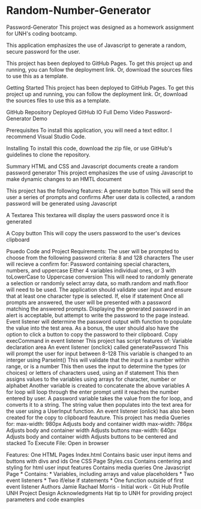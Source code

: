 # Random-Number-Generator
Password-Generator
This project was designed as a homework assignment for UNH's coding bootcamp.

This application emphasizes the use of Javascript to generate a random, secure password for the user.

This project has been deployed to GitHub Pages. To get this project up and running, you can follow the deployment link. Or, download the sources files to use this as a template.

Getting Started
This project has been deployed to GitHub Pages. To get this project up and running, you can follow the deployment link. Or, download the sources files to use this as a template.

GitHub Repository
Deployed GitHub IO
Full Demo Video
Password-Generator Demo

Prerequisites
To install this application, you will need a text editor. I recommend Visual Studio Code.

Installing
To install this code, download the zip file, or use GitHub's guidelines to clone the repository.

Summary
HTML and CSS and Javascript documents create a random password generator
This project emphasizes the use of using Javascript to make dynamic changes to an HMTL document


This project has the following features:
A generate button
This will send the user a series of prompts and confirms
After user data is collected, a random password will be generated using Javascript


A Textarea
This textarea will display the users password once it is generated


A Copy button
This will copy the users password to the user's devices clipboard


Psuedo Code and Project Requirements:
The user will be prompted to choose from the following password criteria: 8 and 128 characters
The user will recieve a confirm for:
Password containing special characters, numbers, and uppercase
Either 4 variables individual ones, or 3 with toLowerCase to Uppercase conversion
This will need to randomly generate a selection or randomly select array data, so math.random and math.floor will need to be used.
The application should validate user input and ensure that at least one character type is selected.
If, else if statement
Once all prompts are answered, the user will be presented with a password matching the answered prompts. Displaying the generated password in an alert is acceptable, but attempt to write the password to the page instead.
Event listener will determine the password output with function to populate the value into the test area.
As a bonus, the user should also have the option to click a button to copy the password to their clipboard.
Copy execCommand in event listener
This project has script features of:
Variable declaration area
An event listener (onclick) called generatePassword
This will prompt the user for input between 8-128
This variable is changed to an interger using ParseInt()
This will validate that the input is a number within range, or is a number
This then uses the input to determine the types (or choices) or letters of characters used, using an if statement
This then assigns values to the variables using arrays for character, number or alphabet
Another variable is created to concatenate the above variables
A for loop will loop through the enter prompt until it reaches the number entered by user.
A password variable takes the value from the for loop, and converts it to a string.
The string value then populates into the text area for the user using a UserInput function.
An event listener (onlick) has also been created for the copy to clipboard feauture.
This project has media Queries for:
max-width: 980px
Adjusts body and container width
max-width: 786px
Adjusts body and container width
Adjusts buttons
max-width: 640px
Adjusts body and container width
Adjusts buttons to be centered and stacked
To Execute File:
Open in browser

Features:
One HTML Pages
Index.html
Contains basic user input items and buttons with divs and ids
One CSS Page
Styles.css
Contains centering and styling for html user input features
Contains media queries
One Javascript Page * Contains: * Variables, including arrays and value placeholders * Two event listeners * Two if/else if statements * One function outside of first event listener
Authors
Jamie Rachael Morris - Initial work - Git Hub Profile
UNH Project Design
Acknowledgments
Hat tip to UNH for providing project parameters and code examples
